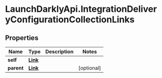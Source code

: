 # LaunchDarklyApi.IntegrationDeliveryConfigurationCollectionLinks

## Properties

Name | Type | Description | Notes
------------ | ------------- | ------------- | -------------
**self** | [**Link**](Link.md) |  | 
**parent** | [**Link**](Link.md) |  | [optional] 


